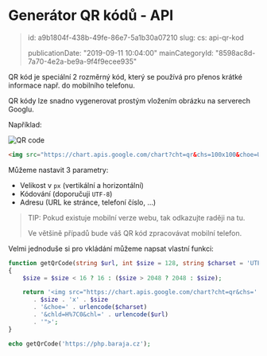Generátor QR kódů - API
=======================

> id: a9b1804f-438b-49fe-86e7-5a1b30a07210
> slug:
> 	cs: api-qr-kod
>
> publicationDate: "2019-09-11 10:04:00"
> mainCategoryId: "8598ac8d-7a70-4e2a-be9a-9f4f9ecee935"

QR kód je speciální 2 rozměrný kód, který se používá pro přenos krátké informace např. do mobilního telefonu.

QR kódy lze snadno vygenerovat prostým vložením obrázku na serverech Googlu.

Například:

<img src="https://chart.apis.google.com/chart?cht=qr&chs=100x100&choe=UTF-8&chld=H%7C0&chl=https://php.baraja.cz" alt="QR code">

```html
<img src="https://chart.apis.google.com/chart?cht=qr&chs=100x100&choe=UTF-8&chld=H%7C0&chl=https://php.baraja.cz" alt="QR code">
```

Můžeme nastavit 3 parametry:

- Velikost v `px` (vertikální a horizontální)
- Kódování (doporučuji `UTF-8`)
- Adresu (URL ke stránce, telefoní číslo, ...)

> TIP: Pokud existuje mobilní verze webu, tak odkazujte raději na tu.
>
> Ve většině případů bude váš QR kód zpracovávat mobilní telefon.

Velmi jednoduše si pro vkládání můžeme napsat vlastní funkci:

```php
function getQrCode(string $url, int $size = 128, string $charset = 'UTF-8'): string
{
    $size = $size < 16 ? 16 : ($size > 2048 ? 2048 : $size);

    return '<img src="https://chart.apis.google.com/chart?cht=qr&chs='
       . $size . 'x' . $size
       . '&choe=' . urlencode($charset)
       . '&chld=H%7C0&chl=' . urlencode($url)
       . '">';
}

echo getQrCode('https://php.baraja.cz');
```
